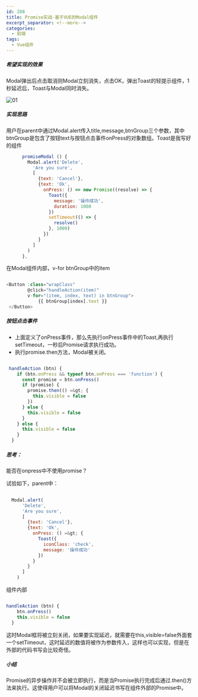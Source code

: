```yaml
---
id: 288
title: Promise实战-基于VUE的Modal组件
excerpt_separator: <!--more-->
categories:
  - 前端
tags:
  - Vue组件
---
```

##### 希望实现的效果

Modal弹出后点击取消则Modal立刻消失，点击OK，弹出Toast的轻提示组件，1秒延迟后，Toast与Modal同时消失。

![01](/wp-content/uploads/2019/02/QQ20180118-1@2x.png)

<!--more-->

##### 实现思路

用户在parent中通过Modal.alert传入title,message,btnGroup三个参数，其中btnGroup是包含了按钮text与按钮点击事件onPress的对象数组。Toast是我写好的组件


```javascript
      promiseModal () {
        Modal.alert('Delete',
          'Are you sure',
          [
            {text: 'Cancel'},
            {text: 'Ok',
              onPress: () => new Promise((resolve) => {
                Toast({
                  message: '操作成功',
                  duration: 1000
                })
                setTimeout(() => {
                  resolve()
                }, 1000)
              })
            }
          ]
        )
      },
```


在Modal组件内部，v-for btnGroup中的item

```javascript

<Button :class="wrapClass"
		@click="handleAction(item)"
        v-for="(item, index, text) in btnGroup">
        	{{ btnGroup[index].text }}
 </Button>
```


##### 按钮点击事件

  * 上面定义了onPress事件，那么先执行onPress事件中的Toast,再执行setTimeout，一秒后Promise请求执行成功。
  * 执行promise.then方法，Modal被关闭。


```javascript

 handleAction (btn) {
 	if (btn.onPress && typeof btn.onPress === 'function') {
      const promise = btn.onPress()
      if (promise) {
        promise.then(() =&gt; {
          this.visible = false
        })
      } else {
        this.visible = false
      }
    } else {
      this.visible = false
    }
  }
```
##### 思考：

能否在onpress中不使用promise？

试验如下，parent中：

```javascript
 
  Modal.alert(
  	  'Delete',
      'Are you sure',
      [
        {text: 'Cancel'},
        {text: 'Ok',
          onPress: () =&gt; {
            Toast({
              iconClass: 'check',
              message: '操作成功'
            })
          }
        }
      ]
    )
```
组件内部


```javascript

handleAction (btn) {
	btn.onPress()
    this.visible = false
  }
```
这时Modal框将被立刻关闭，如果要实现延迟，就需要在this,visible=false外面套一个setTimeout，这时延迟的数值将被作为参数传入，这样也可以实现，但是在外部的代码书写会比较奇怪。

##### 小结

Promise的异步操作并不会被立即执行，而是当Promise执行完成后通过.then()方法来执行。这使得用户可以将Modal的关闭延迟书写在组件外部的Promise中。